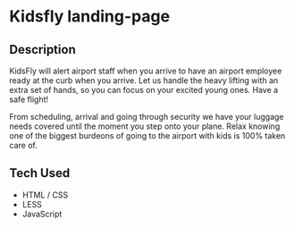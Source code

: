 # Kidsfly landing-page

## Description

KidsFly will alert airport staff when you arrive to have an airport employee ready at the curb when you arrive. Let us handle the heavy lifting with an extra set of hands, so you can focus on your excited young ones. Have a safe flight!

From scheduling, arrival and going through security we have your luggage needs covered until the moment you step onto your plane. Relax knowing one of the biggest burdeons of going to the airport with kids is 100% taken care of.
                        
## Tech Used

- HTML / CSS
- LESS
- JavaScript
